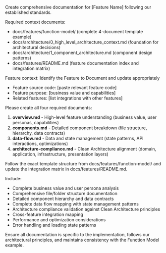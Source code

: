 Create comprehensive documentation for [Feature Name] following our established standards.

Required context documents:
- docs/features/function-model/ (complete 4-document template example)
- docs/architecture/0_high_level_architecture_context.md (foundation for architectural decisions)
- docs/architecture/1_component_architecture.md (component design patterns)
- docs/features/README.md (feature documentation index and integration matrix)

Feature context: Identify the Feature to Document and update appropriately
- Feature source code: [paste relevant feature code]
- Feature purpose: [business value and capabilities]
- Related features: [list integrations with other features]

Please create all four required documents:
1. **overview.md** - High-level feature understanding (business value, user personas, capabilities)
2. **components.md** - Detailed component breakdown (file structure, hierarchy, data contracts)
3. **data-flow.md** - Data and state management (state patterns, API interactions, optimizations)
4. **architecture-compliance.md** - Clean Architecture alignment (domain, application, infrastructure, presentation layers)

Follow the exact template structure from docs/features/function-model/ and update the integration matrix in docs/features/README.md.

Include:
- Complete business value and user persona analysis
- Comprehensive file/folder structure documentation
- Detailed component hierarchy and data contracts
- Complete data flow mapping with state management patterns
- Architecture compliance validation against Clean Architecture principles
- Cross-feature integration mapping
- Performance and optimization considerations
- Error handling and loading state patterns

Ensure all documentation is specific to the implementation, follows our architectural principles, and maintains consistency with the Function Model example.